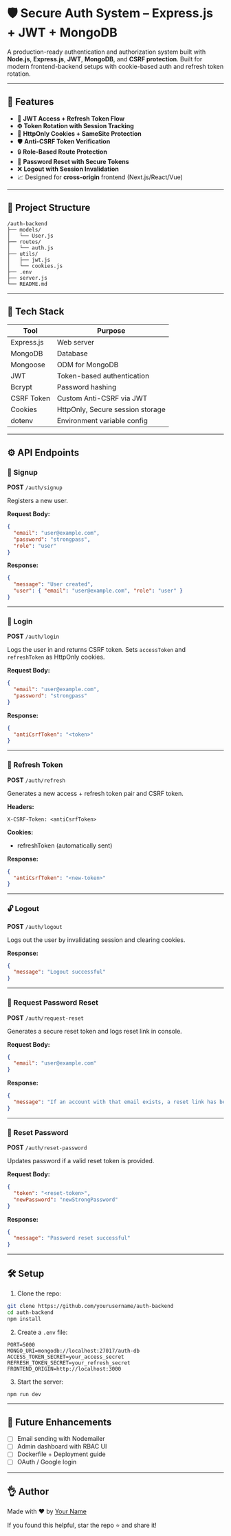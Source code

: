 # 🛡️ Secure Auth System – Express.js + JWT + MongoDB

A production-ready authentication and authorization system built with **Node.js**, **Express.js**, **JWT**, **MongoDB**, and **CSRF protection**. Built for modern frontend-backend setups with cookie-based auth and refresh token rotation.

---

## 🚀 Features

* 🔐 **JWT Access + Refresh Token Flow**
* 🤁 **Token Rotation with Session Tracking**
* 🧼 **HttpOnly Cookies + SameSite Protection**
* 🛡️ **Anti-CSRF Token Verification**
* 🔒 **Role-Based Route Protection**
* 📧 **Password Reset with Secure Tokens**
* ❌ **Logout with Session Invalidation**
* 📈 Designed for **cross-origin** frontend (Next.js/React/Vue)

---

## 📁 Project Structure

```
/auth-backend
├── models/
│   └── User.js
├── routes/
│   └── auth.js
├── utils/
│   ├── jwt.js
│   └── cookies.js
├── .env
├── server.js
└── README.md
```

---

## 🧠 Tech Stack

| Tool       | Purpose                          |
| ---------- | -------------------------------- |
| Express.js | Web server                       |
| MongoDB    | Database                         |
| Mongoose   | ODM for MongoDB                  |
| JWT        | Token-based authentication       |
| Bcrypt     | Password hashing                 |
| CSRF Token | Custom Anti-CSRF via JWT         |
| Cookies    | HttpOnly, Secure session storage |
| dotenv     | Environment variable config      |

---

## ⚙️ API Endpoints

### 📂 Signup

**POST** `/auth/signup`

Registers a new user.

**Request Body:**

```json
{
  "email": "user@example.com",
  "password": "strongpass",
  "role": "user"
}
```

**Response:**

```json
{
  "message": "User created",
  "user": { "email": "user@example.com", "role": "user" }
}
```

---

### 🔐 Login

**POST** `/auth/login`

Logs the user in and returns CSRF token. Sets `accessToken` and `refreshToken` as HttpOnly cookies.

**Request Body:**

```json
{
  "email": "user@example.com",
  "password": "strongpass"
}
```

**Response:**

```json
{
  "antiCsrfToken": "<token>"
}
```

---

### 🔄 Refresh Token

**POST** `/auth/refresh`

Generates a new access + refresh token pair and CSRF token.

**Headers:**

```
X-CSRF-Token: <antiCsrfToken>
```

**Cookies:**

* refreshToken (automatically sent)

**Response:**

```json
{
  "antiCsrfToken": "<new-token>"
}
```

---

### 🔓 Logout

**POST** `/auth/logout`

Logs out the user by invalidating session and clearing cookies.

**Response:**

```json
{
  "message": "Logout successful"
}
```

---

### 📧 Request Password Reset

**POST** `/auth/request-reset`

Generates a secure reset token and logs reset link in console.

**Request Body:**

```json
{
  "email": "user@example.com"
}
```

**Response:**

```json
{
  "message": "If an account with that email exists, a reset link has been sent."
}
```

---

### 🔄 Reset Password

**POST** `/auth/reset-password`

Updates password if a valid reset token is provided.

**Request Body:**

```json
{
  "token": "<reset-token>",
  "newPassword": "newStrongPassword"
}
```

**Response:**

```json
{
  "message": "Password reset successful"
}
```

---

## 🛠️ Setup

1. Clone the repo:

```bash
git clone https://github.com/yourusername/auth-backend
cd auth-backend
npm install
```

2. Create a `.env` file:

```env
PORT=5000
MONGO_URI=mongodb://localhost:27017/auth-db
ACCESS_TOKEN_SECRET=your_access_secret
REFRESH_TOKEN_SECRET=your_refresh_secret
FRONTEND_ORIGIN=http://localhost:3000
```

3. Start the server:

```bash
npm run dev
```

---

## 🔮 Future Enhancements

* [ ] Email sending with Nodemailer
* [ ] Admin dashboard with RBAC UI
* [ ] Dockerfile + Deployment guide
* [ ] OAuth / Google login

---

## 👌 Author

Made with ❤️ by [Your Name](https://github.com/Dhruvil316)

If you found this helpful, star the repo ⭐ and share it!
